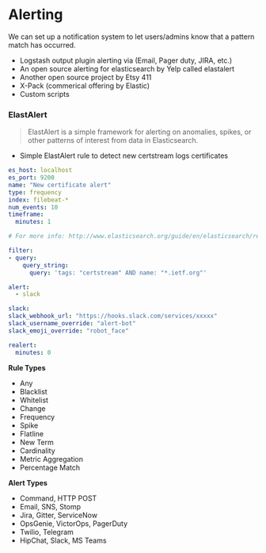 # Alerting

We can set up a notification system to let users/admins know that a pattern match has occurred.

* Logstash output plugin alerting via (Email, Pager duty, JIRA, etc.)
* An open source alerting for elasticsearch by Yelp called elastalert
* Another open source project by Etsy 411
* X-Pack (commerical offering by Elastic)
* Custom scripts

### ElastAlert

> ElastAlert is a simple framework for alerting on anomalies, spikes, or other patterns of interest from data in Elasticsearch.

* Simple ElastAlert rule to detect new certstream logs certificates

```yaml
es_host: localhost
es_port: 9200
name: "New certificate alert"
type: frequency
index: filebeat-*
num_events: 10
timeframe:
  minutes: 1

# For more info: http://www.elasticsearch.org/guide/en/elasticsearch/reference/current/query-dsl.html

filter:
- query:
    query_string:
      query: 'tags: "certstream" AND name: "*.ietf.org"'

alert:
  - slack

slack:
slack_webhook_url: "https://hooks.slack.com/services/xxxxx"
slack_username_override: "alert-bot"
slack_emoji_override: "robot_face"

realert:
  minutes: 0
```

**Rule Types**

* Any
* Blacklist
* Whitelist
* Change
* Frequency
* Spike
* Flatline
* New Term
* Cardinality
* Metric Aggregation
* Percentage Match

**Alert Types**

* Command, HTTP POST
* Email, SNS, Stomp
* Jira, Gitter, ServiceNow
* OpsGenie, VictorOps, PagerDuty
* Twilio, Telegram
* HipChat, Slack, MS Teams